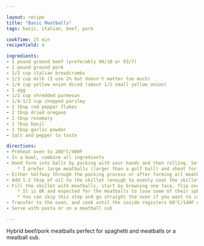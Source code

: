 ```yaml
---

layout: recipe
title: "Basic Meatballs"
tags: basic, italian, beef, pork

cookTime: 25 min
recipeYield: 4

ingredients:
- 1 pound ground beef (preferably 90/10 or 93/7)
- 1 pound ground pork
- 1/2 cup italian breadcrumbs
- 1/3 cup milk (I use 2% but doesn't matter too much)
- 1/4 cup yellow onion diced (about 1/2 small yellow onion)
- 1 egg
- 1/2 cup shredded parmesan
- 1/4-1/2 cup chopped parsley
- 2 tbsp red pepper flakes
- 2 tbsp dried oregano
- 1 tbsp rosemary
- 1 tbsp basil
- 1 tbsp garlic powder
- Salt and pepper to taste

directions:
- Preheat oven to 200°C/400F
- In a bowl, combine all ingredients
- Hand form into balls by packing with your hands and then rolling. Set aside on a baking sheet, preferably one with a cooling rack
    * I prefer large meatballs (larger than a golf ball) and shoot for 16-20 for 2 lbs of meat, but if you prefer smaller meatballs you can opt for as many as 48
- Either halfway through the packing process or after forming all meatballs, heat a large skillet to medium-high heat
- Add 1-2 tbsp of oil to the skillet (enough to evenly coat the skillet), and bring to heat
- Fill the skillet with meatballs, start by browning one face, flip once at after 2-3 minutes, and then remove to the baking sheet after another 2-3 minute. Continue in batches until all meatballs have been browned
    * It is OK and expected for the meatballs to lose some of their spherical shape at this point
    * You can skip this step and go straight the oven if you want to cut corners
- Transfer to the oven, and cook until the inside registers 60°C/140F on an instant read thermometer. This should be about 20 minutes for large meatballs (16 per batch), maybe 10 for small (48 per batch)
- Serve with pasta or on a meatball sub

---
```

Hybrid beef/pork meatballs perfect for spaghetti and meatballs or a meatball sub.
